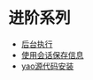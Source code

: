 # 进阶系列

<!-- links begin -->

- [后台执行](后台执行.md)
- [使用会话保存信息](使用会话保存信息.md)
- [yao源代码安装](yao源代码安装.md)
<!-- links end -->
